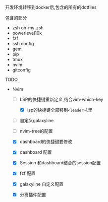 开发环境转移到docker后,包含的所有的dotfiles

包含的部分
* zsh oh-my-zsh
* powerlevel10k
* fzf
* ssh config
* gem
* pip
* tmux
* nvim
* gitconfig


TODO
+ Nvim
	+ [ ] LSP的快捷键重新定义,结合vim-which-key
		- [x] lsp的快捷键全部移到`<leader>l`里
	+ [ ] 自定义galaxyline
	+ [ ] nvim-tree的配置
	+ [x] dashboard的快捷键要修改
	+ [x] dashboard 配置
	+ [x] Session 和dashboard结合的session配置
	+ [x] fzf 配置
	+ [x] galaxyline 自定义配置
	+ [x] 分离插件配置

